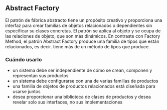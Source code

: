 ## Abstract Factory

El patrón de fábrica abstracto tiene un propósito creativo y proporciona una interfaz para
crear familias de objetos relacionados o dependientes sin especificar su
clases concretas. El patrón se aplica al objeto y se ocupa de las relaciones de objeto,
que son más dinámicos. En contraste con Factory Method, el patrón Abstract Factory
produce una familia de tipos que están relacionados, es decir. tiene más de un método de
tipos que produce.


### Cuándo usarlo

* un sistema debe ser independiente de cómo se crean, componen y representan sus productos
* un sistema debe configurarse con una de varias familias de productos
* una familia de objetos de productos relacionados está diseñada para usarse juntos
* desea proporcionar una biblioteca de clases de productos y desea revelar solo sus interfaces, no sus implementaciones
